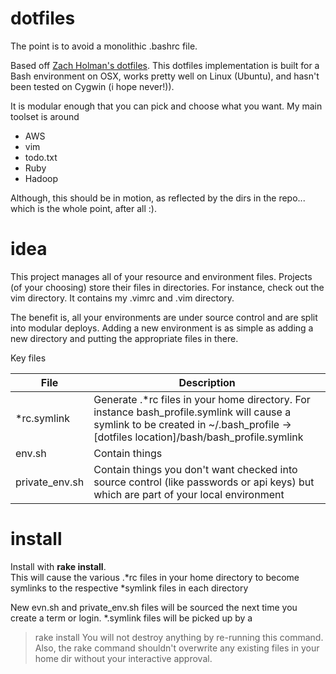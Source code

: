 dotfiles
========
The point is to avoid a monolithic .bashrc file.

Based off [Zach Holman's dotfiles](https://github.com/holman/dotfiles). This dotfiles implementation is built for a Bash environment on OSX, works pretty well on Linux (Ubuntu), and hasn't been tested on Cygwin (i hope never!)).

It is modular enough that you can pick and choose what you want.  My main toolset is around

* AWS
* vim
* todo.txt
* Ruby
* Hadoop

Although, this should be in motion, as reflected by the dirs in the repo... which is the whole point, after all :).
# idea
This project manages all of your resource and environment files.  Projects (of your choosing) store their files in directories.  For instance, check out the vim directory.  It contains my .vimrc and .vim directory.

The benefit is, all your environments are under source control and are split into modular deploys.  Adding a new environment is as simple as adding a new directory and putting the appropriate files in there.

Key files

| File | Description|
|---|---|
|\*rc.symlink|Generate .\*rc files in your home directory.  For instance bash_profile.symlink will cause a symlink to be created in ~/.bash_profile -> [dotfiles location]/bash/bash_profile.symlink|
|env.sh|Contain things |
|private_env.sh|Contain things you don't want checked into source control (like passwords or api keys) but which are part of your local environment

# install
Install with __rake install__.  
This will cause the various .*rc files in your home directory to become symlinks to the respective *symlink files in each directory

New evn.sh and private_env.sh files will be sourced the next time you create a term or login.  *.symlink files will be picked up by a 
> rake install
You will not destroy anything by re-running this command.  Also, the rake command shouldn't overwrite any existing files in your home dir without your interactive approval.
